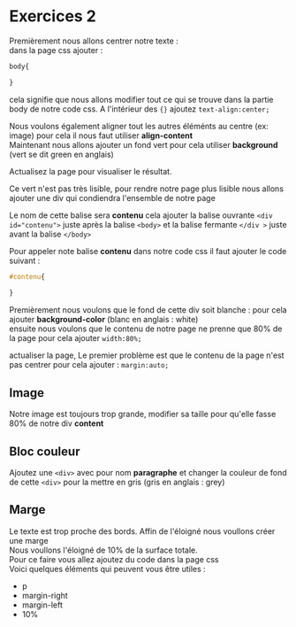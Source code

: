 # Exercices 2

Premièrement nous allons centrer notre texte :  
dans la page css ajouter :  
````css
body{

}
````
cela signifie que nous allons modifier tout ce qui se trouve dans la partie body de notre code css.
A l'intérieur des ```` {} ```` ajoutez ```` text-align:center; ````  
  
Nous voulons également aligner tout les autres éléménts au centre (ex: image) pour cela il nous faut utiliser **align-content**  
Maintenant nous allons ajouter un fond vert pour cela utiliser **background** (vert se dit green en anglais)  
  
Actualisez la page pour visualiser le résultat.  

Ce vert n'est pas très lisible, pour rendre notre page plus lisible nous allons ajouter une div qui condiendra l'ensemble de notre page   

Le nom de cette balise sera **contenu** cela ajouter la balise ouvrante ```` <div id="contenu"> ```` juste après la balise ```` <body> ```` et la balise fermante ```` </div > ```` juste avant la balise ```` </body> ```` 

Pour appeler note balise **contenu** dans notre code css il faut ajouter le code suivant :  
````css
#contenu{
  
}
````
Premièrement nous voulons que le fond de cette div soit blanche : pour cela ajouter **background-color** (blanc en anglais : white)  
ensuite nous voulons que le contenu de notre page ne prenne que 80% de la page pour cela ajouter ```` width:80%; ````  
  
actualiser la page,
Le premier problème est que le contenu de la page n'est pas centrer pour cela ajouter : ```` margin:auto; ````

Image
---
Notre image est toujours trop grande, modifier sa taille pour qu'elle fasse 80% de notre div **content**

Bloc couleur
---
Ajoutez une ```` <div> ```` avec pour nom **paragraphe** et changer la couleur de fond de cette ```` <div> ```` pour la mettre en gris (gris en anglais : grey)  

Marge
---
Le texte est trop proche des bords. Affin de l'éloigné nous voullons créer une marge  
Nous voullons l'éloigné de 10% de la surface totale.  
Pour ce faire vous allez ajoutez du code dans la page css  
Voici quelques éléments qui peuvent vous être utiles :
- p
- margin-right
- margin-left
- 10%
